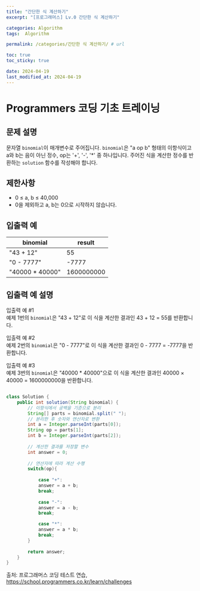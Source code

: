```yaml
---
title: "간단한 식 계산하기"
excerpt: "[프로그래머스] Lv.0 간단한 식 계산하기"

categories: Algorithm
tags:  Algorithm

permalink: /categories/간단한 식 계산하기/ # url

toc: true
toc_sticky: true

date: 2024-04-19
last_modified_at: 2024-04-19
---
```


# Programmers 코딩 기초 트레이닝

문제 설명
---
문자열 `binomial`이 매개변수로 주어집니다. `binomial`은 "a op b" 형태의 이항식이고 a와 b는 음이 아닌 정수, op는 '+', '-', '*' 중 하나입니다. 주어진 식을 계산한 정수를 반환하는 `solution` 함수를 작성해야 합니다.

제한사항
---
- 0 ≤ a, b ≤ 40,000
- 0을 제외하고 a, b는 0으로 시작하지 않습니다.

입출력 예
---
| binomial       | result        |
|----------------|---------------|
| "43 + 12"      | 55            |
| "0 - 7777"     | -7777         |
| "40000 * 40000"| 1600000000    |

입출력 예 설명
---
입출력 예 #1  
예제 1번의 `binomial`은 "43 + 12"로 이 식을 계산한 결과인 43 + 12 = 55를 반환합니다.

입출력 예 #2  
예제 2번의 `binomial`은 "0 - 7777"로 이 식을 계산한 결과인 0 - 7777 = -7777을 반환합니다.

입출력 예 #3  
예제 3번의 `binomial`은 "40000 * 40000"으로 이 식을 계산한 결과인 40000 × 40000 = 1600000000을 반환합니다.

```java

class Solution {
    public int solution(String binomial) {
        // 이항식에서 공백을 기준으로 분리
        String[] parts = binomial.split(" ");
        // 분리한 후 숫자와 연산자로 변환
        int a = Integer.parseInt(parts[0]);
        String op = parts[1];
        int b = Integer.parseInt(parts[2]);
        
        // 계산한 결과를 저장할 변수
        int answer = 0;
        
        // 연산자에 따라 계산 수행
        switch(op){
            
            case "+":
            answer = a + b;
            break;    
            
            case "-":
            answer = a - b;
            break;

            case "*":
            answer = a * b;
            break;
        }
        
        return answer;
    }    
}

``````

출처: 프로그래머스 코딩 테스트 연습, https://school.programmers.co.kr/learn/challenges
